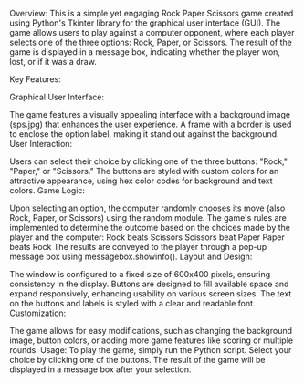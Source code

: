 Overview:
This is a simple yet engaging Rock Paper Scissors game created using Python's Tkinter library for the graphical user interface (GUI). The game allows users to play against a computer opponent, where each player selects one of the three options: Rock, Paper, or Scissors. The result of the game is displayed in a message box, indicating whether the player won, lost, or if it was a draw.

Key Features:

Graphical User Interface:

The game features a visually appealing interface with a background image (sps.jpg) that enhances the user experience.
A frame with a border is used to enclose the option label, making it stand out against the background.
User Interaction:

Users can select their choice by clicking one of the three buttons: "Rock," "Paper," or "Scissors."
The buttons are styled with custom colors for an attractive appearance, using hex color codes for background and text colors.
Game Logic:

Upon selecting an option, the computer randomly chooses its move (also Rock, Paper, or Scissors) using the random module.
The game's rules are implemented to determine the outcome based on the choices made by the player and the computer:
Rock beats Scissors
Scissors beat Paper
Paper beats Rock
The results are conveyed to the player through a pop-up message box using messagebox.showinfo().
Layout and Design:

The window is configured to a fixed size of 600x400 pixels, ensuring consistency in the display.
Buttons are designed to fill available space and expand responsively, enhancing usability on various screen sizes.
The text on the buttons and labels is styled with a clear and readable font.
Customization:

The game allows for easy modifications, such as changing the background image, button colors, or adding more game features like scoring or multiple rounds.
Usage: To play the game, simply run the Python script. Select your choice by clicking one of the buttons. The result of the game will be displayed in a message box after your selection.
